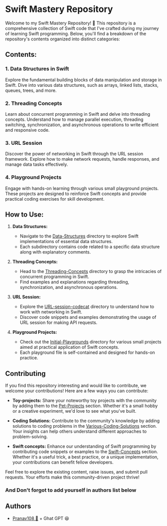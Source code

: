 # Swift Mastery Repository

Welcome to my Swift Mastery Repository! 🚀 This repository is a comprehensive collection of Swift code that I've crafted during my journey of learning Swift programming. Below, you'll find a breakdown of the repository's contents organized into distinct categories:

## Contents:

### 1. Data Structures in Swift
Explore the fundamental building blocks of data manipulation and storage in Swift. Dive into various data structures, such as arrays, linked lists, stacks, queues, trees, and more.

### 2. Threading Concepts
Learn about concurrent programming in Swift and delve into threading concepts. Understand how to manage parallel execution, threading switching, synchronization, and asynchronous operations to write efficient and responsive code.

### 3. URL Session
Discover the power of networking in Swift through the URL session framework. Explore how to make network requests, handle responses, and manage data tasks effectively.

### 4. Playground Projects
Engage with hands-on learning through various small playground projects. These projects are designed to reinforce Swift concepts and provide practical coding exercises for skill development.

## How to Use:

1. **Data Structures:**
   - Navigate to the [Data-Structures](Swift-Mastery/Data-Structures) directory to explore Swift implementations of essential data structures.
   - Each subdirectory contains code related to a specific data structure along with explanatory comments.

2. **Threading Concepts:**
   - Head to the [Threading-Concepts](Swift-Mastery/Threading-Concepts) directory to grasp the intricacies of concurrent programming in Swift.
   - Find examples and explanations regarding threading, synchronization, and asynchronous operations.

3. **URL Session:**
   - Explore the [URL-session-codecat](Swift-Mastery/URL-session-Codecat) directory to understand how to work with networking in Swift.
   - Discover code snippets and examples demonstrating the usage of URL session for making API requests.

4. **Playground Projects:**
   - Check out the [Initial-Playgrounds](Swift-Mastery/Initial-Playgrounds) directory for various small projects aimed at practical application of Swift concepts.
   - Each playground file is self-contained and designed for hands-on practice.

## Contributing

If you find this repository interesting and would like to contribute, we welcome your contributions! Here are a few ways you can contribute:

- **Toy-projects:** Share your noteworthy toy projects with the community by adding them to the [Pet-Projects](Swift-Mastery/Pet-Projects) section. Whether it's a small hobby or a creative experiment, we'd love to see what you've built.

- **Coding Solutions:** Contribute to the community's knowledge by adding solutions to coding problems in the [Various-Coding-Solutions](Swift-Mastery/Various-Coding-Solutions) section. Your insights can help others understand different approaches to problem-solving.

- **Swift concepts:**  Enhance our understanding of Swift programming by contributing code snippets or examples to the [Swift-Concepts](Swift-Mastery/Swift-Concepts) section. Whether it's a useful trick, a best practice, or a unique implementation, your contributions can benefit fellow developers.

Feel free to explore the existing content, raise issues, and submit pull requests. Your efforts make this community-driven project thrive!

### And Don't forgot to add yourself in authors list below


## Authors

- [Pranav108 🌾](https://www.github.com/Pranav108) + Ghat GPT 😆

